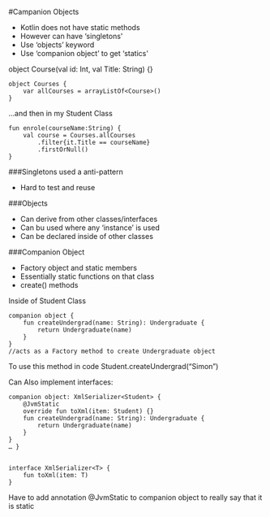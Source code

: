#Campanion Objects
* Kotlin does not have static methods
* However can have ‘singletons'
* Use ‘objects’ keyword
* Use ‘companion object’ to get ‘statics'

object Course(val id: Int, val Title: String) {}

```
object Courses {
    var allCourses = arrayListOf<Course>()
}
```

 …and then in my Student Class

```
fun enrole(courseName:String) {
    val course = Courses.allCourses
        .filter{it.Title == courseName}
        .firstOrNull()
}
```

###Singletons used a anti-pattern
* Hard to test and reuse

###Objects
* Can derive from other classes/interfaces
* Can bu used where any ‘instance’ is used
* Can be declared inside of other classes

###Companion Object
* Factory object and static members
* Essentially static functions on that class
* create() methods

Inside of Student Class
```
companion object {
    fun createUndergrad(name: String): Undergraduate {
        return Undergraduate(name)
    }
}
//acts as a Factory method to create Undergraduate object
```

To use this method in code 
Student.createUndergrad(“Simon”)

Can Also implement interfaces:

```
companion object: XmlSerializer<Student> {
    @JvmStatic
    override fun toXml(item: Student) {}
    fun createUndergrad(name: String): Undergraduate {
        return Undergraduate(name)
    }
}
… }


interface XmlSerializer<T> {
    fun toXml(item: T)
}
```

Have to add annotation @JvmStatic to companion object to really say that it is static
